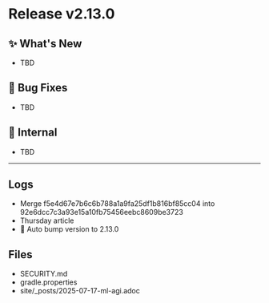 # Release v2.13.0

## ✨ What's New

- TBD

## 🐛 Bug Fixes

- TBD

## 🔬 Internal

- TBD

---

## Logs

- Merge f5e4d67e7b6c6b788a1a9fa25df1b816bf85cc04 into 92e6dcc7c3a93e15a10fb75456eebc8609be3723
- Thursday article
- 🔼 Auto bump version to 2.13.0


## Files

- SECURITY.md
- gradle.properties
- site/_posts/2025-07-17-ml-agi.adoc

